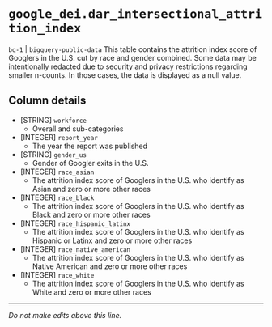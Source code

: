 # `google_dei.dar_intersectional_attrition_index`
`bq-1` | `bigquery-public-data`
This table contains the attrition index score of Googlers in the U.S. cut by race and gender combined. Some data may be intentionally redacted due to security and privacy restrictions regarding smaller n-counts. In those cases, the data is displayed as a null value.

## Column details
* [STRING]    `workforce`
  - Overall and sub-categories
* [INTEGER]   `report_year`
  - The year the report was published
* [STRING]    `gender_us`
  - Gender of Googler exits in the U.S.
* [INTEGER]   `race_asian`
  - The attrition index score of Googlers in the U.S. who identify as Asian and zero or more other races
* [INTEGER]   `race_black`
  - The attrition index score of Googlers in the U.S. who identify as Black and zero or more other races
* [INTEGER]   `race_hispanic_latinx`
  - The attrition index score of Googlers in the U.S. who identify as Hispanic or Latinx and zero or more other races
* [INTEGER]   `race_native_american`
  -  The attrition index score of Googlers in the U.S. who identify as Native American and zero or more other races
* [INTEGER]   `race_white`
  - The attrition index score of Googlers in the U.S. who identify as White and zero or more other races

-------------------------------------------------------------------------------
*Do not make edits above this line.*
